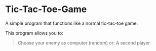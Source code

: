 # Tic-Tac-Toe-Game

A simple program that functions like a normal tic-tac-toe game.

This program allows you to:
> Choose your enemy as computer (random) or; 
> A second player.